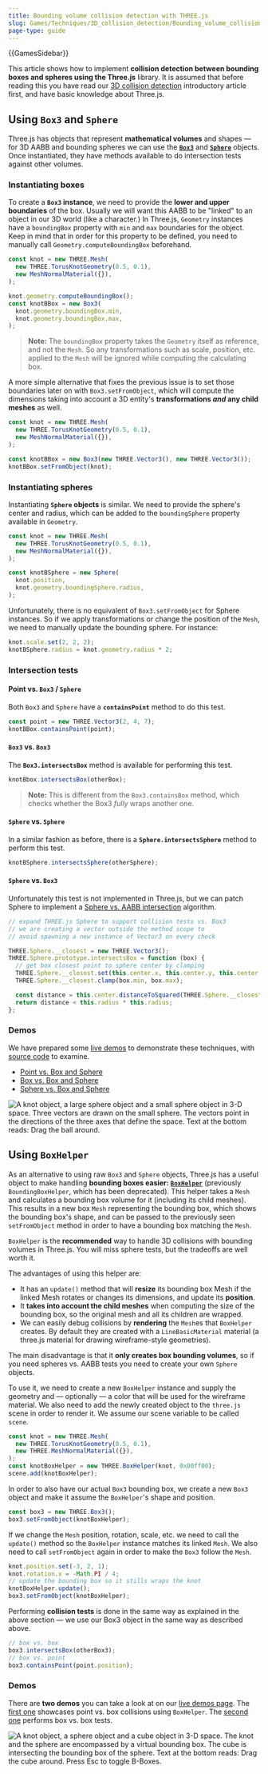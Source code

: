 ```yaml
---
title: Bounding volume collision detection with THREE.js
slug: Games/Techniques/3D_collision_detection/Bounding_volume_collision_detection_with_THREE.js
page-type: guide
---
```


{{GamesSidebar}}

This article shows how to implement **collision detection between bounding boxes and spheres using the Three.js** library. It is assumed that before reading this you have read our [3D collision detection](/en-US/docs/Games/Techniques/3D_collision_detection) introductory article first, and have basic knowledge about Three.js.

## Using `Box3` and `Sphere`

Three.js has objects that represent **mathematical volumes** and shapes — for 3D AABB and bounding spheres we can use the **[`Box3`](https://threejs.org/docs/#api/math/Box3)** and **[`Sphere`](https://threejs.org/docs/#api/math/Sphere)** objects. Once instantiated, they have methods available to do intersection tests against other volumes.

### Instantiating boxes

To create a **`Box3` instance**, we need to provide the **lower and upper boundaries** of the box. Usually we will want this AABB to be "linked" to an object in our 3D world (like a character.) In Three.js, `Geometry` instances have a `boundingBox` property with `min` and `max` boundaries for the object. Keep in mind that in order for this property to be defined, you need to manually call `Geometry.computeBoundingBox` beforehand.

```js
const knot = new THREE.Mesh(
  new THREE.TorusKnotGeometry(0.5, 0.1),
  new MeshNormalMaterial({}),
);

knot.geometry.computeBoundingBox();
const knotBBox = new Box3(
  knot.geometry.boundingBox.min,
  knot.geometry.boundingBox.max,
);
```

> **Note:** The `boundingBox` property takes the `Geometry` itself as reference, and not the `Mesh`. So any transformations such as scale, position, etc. applied to the `Mesh` will be ignored while computing the calculating box.

A more simple alternative that fixes the previous issue is to set those boundaries later on with `Box3.setFromObject`, which will compute the dimensions taking into account a 3D entity's **transformations _and_ any child meshes** as well.

```js
const knot = new THREE.Mesh(
  new THREE.TorusKnotGeometry(0.5, 0.1),
  new MeshNormalMaterial({}),
);

const knotBBox = new Box3(new THREE.Vector3(), new THREE.Vector3());
knotBBox.setFromObject(knot);
```

### Instantiating spheres

Instantiating **`Sphere` objects** is similar. We need to provide the sphere's center and radius, which can be added to the `boundingSphere` property available in `Geometry`.

```js
const knot = new THREE.Mesh(
  new THREE.TorusKnotGeometry(0.5, 0.1),
  new MeshNormalMaterial({}),
);

const knotBSphere = new Sphere(
  knot.position,
  knot.geometry.boundingSphere.radius,
);
```

Unfortunately, there is no equivalent of `Box3.setFromObject` for Sphere instances. So if we apply transformations or change the position of the `Mesh`, we need to manually update the bounding sphere. For instance:

```js
knot.scale.set(2, 2, 2);
knotBSphere.radius = knot.geometry.radius * 2;
```

### Intersection tests

#### Point vs. `Box3` / `Sphere`

Both `Box3` and `Sphere` have a **`containsPoint`** method to do this test.

```js
const point = new THREE.Vector3(2, 4, 7);
knotBBox.containsPoint(point);
```

#### `Box3` vs. `Box3`

The **`Box3.intersectsBox`** method is available for performing this test.

```js
knotBbox.intersectsBox(otherBox);
```

> **Note:** This is different from the `Box3.containsBox` method, which checks whether the Box3 _fully_ wraps another one.

#### `Sphere` vs. `Sphere`

In a similar fashion as before, there is a **`Sphere.intersectsSphere`** method to perform this test.

```js
knotBSphere.intersectsSphere(otherSphere);
```

#### `Sphere` vs. `Box3`

Unfortunately this test is not implemented in Three.js, but we can patch Sphere to implement a [Sphere vs. AABB intersection](/en-US/docs/Games/Techniques/3D_collision_detection) algorithm.

```js
// expand THREE.js Sphere to support collision tests vs. Box3
// we are creating a vector outside the method scope to
// avoid spawning a new instance of Vector3 on every check

THREE.Sphere.__closest = new THREE.Vector3();
THREE.Sphere.prototype.intersectsBox = function (box) {
  // get box closest point to sphere center by clamping
  THREE.Sphere.__closest.set(this.center.x, this.center.y, this.center.z);
  THREE.Sphere.__closest.clamp(box.min, box.max);

  const distance = this.center.distanceToSquared(THREE.Sphere.__closest);
  return distance < this.radius * this.radius;
};
```

### Demos

We have prepared some [live demos](https://mozdevs.github.io/gamedev-js-3d-aabb/) to demonstrate these techniques, with [source code](https://github.com/mozdevs/gamedev-js-3d-aabb) to examine.

- [Point vs. Box and Sphere](https://mozdevs.github.io/gamedev-js-3d-aabb/raw_point.html)
- [Box vs. Box and Sphere](https://mozdevs.github.io/gamedev-js-3d-aabb/raw_box.html)
- [Sphere vs. Box and Sphere](https://mozdevs.github.io/gamedev-js-3d-aabb/raw_sphere.html)

![A knot object, a large sphere object and a small sphere object in 3-D space. Three vectors are drawn on the small sphere. The vectors point in the directions of the three axes that define the space. Text at the bottom reads: Drag the ball around.](screen_shot_2015-10-20_at_15.19.16.png)

## Using `BoxHelper`

As an alternative to using raw `Box3` and `Sphere` objects, Three.js has a useful object to make handling **bounding boxes easier: [`BoxHelper`](https://threejs.org/docs/#api/helpers/BoxHelper)** (previously `BoundingBoxHelper`, which has been deprecated). This helper takes a `Mesh` and calculates a bounding box volume for it (including its child meshes). This results in a new box `Mesh` representing the bounding box, which shows the bounding box's shape, and can be passed to the previously seen `setFromObject` method in order to have a bounding box matching the `Mesh`.

`BoxHelper` is the **recommended** way to handle 3D collisions with bounding volumes in Three.js. You will miss sphere tests, but the tradeoffs are well worth it.

The advantages of using this helper are:

- It has an `update()` method that will **resize** its bounding box Mesh if the linked Mesh rotates or changes its dimensions, and update its **position**.
- It **takes into account the child meshes** when computing the size of the bounding box, so the original mesh and all its children are wrapped.
- We can easily debug collisions by **rendering** the `Mesh`es that `BoxHelper` creates. By default they are created with a `LineBasicMaterial` material (a three.js material for drawing wireframe-style geometries).

The main disadvantage is that it **only creates box bounding volumes**, so if you need spheres vs. AABB tests you need to create your own `Sphere` objects.

To use it, we need to create a new `BoxHelper` instance and supply the geometry and — optionally — a color that will be used for the wireframe material. We also need to add the newly created object to the `three.js` scene in order to render it. We assume our scene variable to be called `scene`.

```js
const knot = new THREE.Mesh(
  new THREE.TorusKnotGeometry(0.5, 0.1),
  new THREE.MeshNormalMaterial({}),
);
const knotBoxHelper = new THREE.BoxHelper(knot, 0x00ff00);
scene.add(knotBoxHelper);
```

In order to also have our actual `Box3` bounding box, we create a new `Box3` object and make it assume the `BoxHelper`'s shape and position.

```js
const box3 = new THREE.Box3();
box3.setFromObject(knotBoxHelper);
```

If we change the `Mesh` position, rotation, scale, etc. we need to call the `update()` method so the `BoxHelper` instance matches its linked `Mesh`. We also need to call `setFromObject` again in order to make the `Box3` follow the `Mesh`.

```js
knot.position.set(-3, 2, 1);
knot.rotation.x = -Math.PI / 4;
// update the bounding box so it stills wraps the knot
knotBoxHelper.update();
box3.setFromObject(knotBoxHelper);
```

Performing **collision tests** is done in the same way as explained in the above section — we use our Box3 object in the same way as described above.

```js
// box vs. box
box3.intersectsBox(otherBox3);
// box vs. point
box3.containsPoint(point.position);
```

### Demos

There are **two demos** you can take a look at on our [live demos page](https://mozdevs.github.io/gamedev-js-3d-aabb/). The [first one](https://mozdevs.github.io/gamedev-js-3d-aabb/api_point.html) showcases point vs. box collisions using `BoxHelper`. The [second one](https://mozdevs.github.io/gamedev-js-3d-aabb/api_box.html) performs box vs. box tests.

![A knot object, a sphere object and a cube object in 3-D space. The knot and the sphere are encompassed by a virtual bounding box. The cube is intersecting the bounding box of the sphere. Text at the bottom reads: Drag the cube around. Press Esc to toggle B-Boxes.](screen_shot_2015-10-19_at_12.10.06.png)
